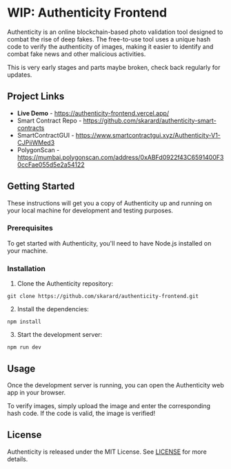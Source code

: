 # WIP: Authenticity Frontend

Authenticity is an online blockchain-based photo validation tool designed to combat the rise of deep fakes. The free-to-use tool uses a unique hash code to verify the authenticity of images, making it easier to identify and combat fake news and other malicious activities.

This is very early stages and parts maybe broken, check back regularly for updates.

## Project Links
- **Live Demo** - https://authenticity-frontend.vercel.app/
- Smart Contract Repo - https://github.com/skarard/authenticity-smart-contracts
- SmartContractGUI - https://www.smartcontractgui.xyz/Authenticity-V1-CJPiiWMed3
- PolygonScan - https://mumbai.polygonscan.com/address/0xABFd0922f43C6591400F30ccFae055d5e2a54122

## Getting Started

These instructions will get you a copy of Authenticity up and running on your local machine for development and testing purposes. 

### Prerequisites

To get started with Authenticity, you'll need to have Node.js installed on your machine.

### Installation

1. Clone the Authenticity repository:
```
git clone https://github.com/skarard/authenticity-frontend.git
```
2. Install the dependencies:
```
npm install
```
3. Start the development server:
```
npm run dev
```

## Usage

Once the development server is running, you can open the Authenticity web app in your browser. 

To verify images, simply upload the image and enter the corresponding hash code. If the code is valid, the image is verified!

## License

Authenticity is released under the MIT License. See [LICENSE](https://github.com/skarard/authenticity-frontend/blob/master/LICENSE) for more details.
